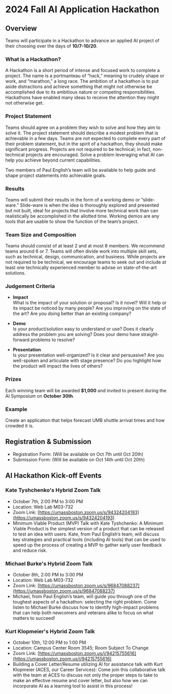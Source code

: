 # 2024 Fall AI Application Hackathon

## Overview

Teams will participate in a Hackathon to advance an applied AI project of their choosing over the days of **10/7-10/20**.

### What is a Hackathon?

A Hackathon is a short period of intense and focused work to complete a project. The name is a portmanteau of “hack,” meaning to crudely shape or work, and “marathon,” a long race. The ambition of a hackathon is to put aside distractions and achieve something that might not otherwise be accomplished due to its ambitious nature or competing responsibilities. Hackathons have enabled many ideas to receive the attention they might not otherwise get.

### Project Statement

Teams should agree on a problem they wish to solve and how they aim to solve it. The project statement should describe a modest problem that is achievable in a few days. Teams are not expected to complete every part of their problem statement, but in the spirit of a hackathon, they should make significant progress. Projects are not required to be technical; in fact, non-technical projects are encouraged. Solve a problem leveraging what AI can help you achieve beyond current capabilities.

Two members of Paul English’s team will be available to help guide and shape project statements into achievable goals.

### Results

Teams will submit their results in the form of a working demo or “slide-ware.” Slide-ware is when the idea is thoroughly explored and presented but not built, ideal for projects that involve more technical work than can realistically be accomplished in the allotted time. Working demos are any tools that are usable to show the function of the team’s project.

### Team Size and Composition

Teams should consist of at least 2 and at most 8 members. We recommend teams around 6 or 7. Teams will often divide work into multiple skill sets, such as technical, design, communication, and business. While projects are not required to be technical, we encourage teams to seek out and include at least one technically experienced member to advise on state-of-the-art solutions.

### Judgement Criteria

- **Impact** <br>
  What is the impact of your solution or proposal?
  Is it novel?
  Will it help or its impact be noticed by many people?
  Are you improving on the state of the art?
  Are you doing better than an existing company?
  
- **Demo** <br>
  Is your product/solution easy to understand or use?
  Does it clearly address the problem you are solving?
  Does your demo have straight-forward problems to resolve?

- **Presentation** <br>
  Is your presentation well-organized?
  Is it clear and persuasive?
  Are you well-spoken and articulate with stage presence?
  Do you highlight how the product will impact the lives of others?

### Prizes
   Each winning team will be awarded **$1,000** and invited to present during the AI Symposium on **October 30th**.

### Example

Create an application that helps forecast UMB shuttle arrival times and how crowded it is.

## Registration & Submission

- Registration Form: (Will be available on Oct 7th until Oct 20th)
- Submission Form: (Will be available on Oct 14th until Oct 20th)

## AI Hackathon Kick-off Events

### Kate Tyshchenko's Hybrid Zoom Talk
- October 7th, 2:00 PM to 3:00 PM 
- Location: Web Lab M03-732
- Zoom Link: [https://umassboston.zoom.us/s/94324204193](https://umassboston.zoom.us/s/94324204193)
- Minimum Viable Product (MVP) Talk with Kate Tyshchenko: A Minimum Viable Product is the simplest version of a product that can be released to test an idea with users.  Kate, from Paul English’s team, will discuss key strategies and practical tools (including AI tools) that can be used to speed up the process of creating a MVP to gather early user feedback and reduce risk.

### Michael Burke's Hybrid Zoom Talk 
- October 8th, 2:00 PM to 3:00 PM
- Location: Web Lab M03-732
- Zoom Link: [https://umassboston.zoom.us/s/96847088237](https://umassboston.zoom.us/s/96847088237)
- Michael, from Paul English’s team, will guide you through one of the toughest aspects of a hackathon: selecting the right problem. Come listen to Michael Burke discuss how to identify high-impact problems that can help both newcomers and veterans alike to focus on what matters to succeed!

### Kurt Klopmeier's Hybrid Zoom Talk 
- October 10th, 12:00 PM to 1:00 PM
- Location: Campus Center Room 3545; Room Subject To Change
- Zoom Link: [https://umassboston.zoom.us/j/94215755616](https://umassboston.zoom.us/j/94215755616)
- Building a Cover Letter/Resume utilizing AI for assistance talk with Kurt Klopmeier (ACES, our Career Services): Come join this collaborative talk with the team at ACES to discuss not only the proper steps to take to make an effective resume and cover letter, but also how we can incorporate AI as a learning tool to assist in this process!

  
<!--
## Schedule

- **10/7**: Open registration for the Hackathon. Registration is not required for participation but will help us plan food and prizes.
  
- (Exact dates and times TBD. Propose **10/7, 10/8**): Days for Mike and Kate to give hybrid talks (Mike will be remote, and Kate may be available on campus) on how to successfully design a project for a Hackathon. Their primary talk will be on validation and scoping of projects.
  
- **10/7-10/20**: Noon AI Applications Hackathon.
  
  - On **Monday 10/7 – Noon**, we will have our kick-off event. Participants who are able will gather on campus to enjoy refreshments and talk with other participants. Some teams may overlap, merge, or reform; this is okay.
  
  - During the week, teams will work on their projects. Kate and Mike have volunteered to help mentor teams, especially with regard to their project scope and execution.
  
  - On **Sunday 10/20 Noon**, teams will submit their work for review. A closing ceremony will provide participants a chance to debrief, talk with others, and enjoy refreshments and participation prizes (e.g., t-shirts).
  
  - Team submissions will be given to the Provost and Paul English to judge.
  
- **10/27**: Winning teams will be notified and invited to talk at the AI Symposium.
  
- **10/30**: Prizes will be awarded and presentations given during the AI Symposium.

For each hybrid event (Mike and Kate’s talks, Kick-off, and Closing ceremonies), we will have A/V set up for all participants to see and hear each other. Conference room equipment will facilitate this.
-->
